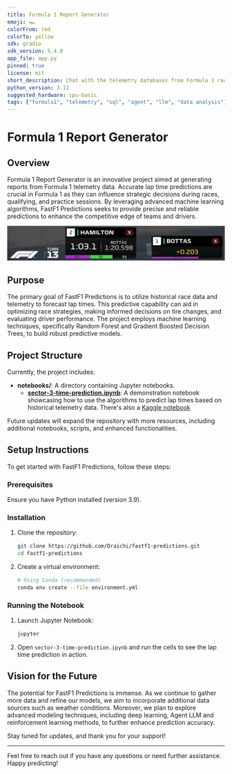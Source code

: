 ```yaml
---
title: Formula 1 Report Generator
emoji: 🏎️
colorFrom: red
colorTo: yellow
sdk: gradio
sdk_version: 5.4.0
app_file: app.py
pinned: true
license: mit
short_description: Chat with the telemetry databases from Formula 1 races
python_version: 3.11
suggested_hardware: cpu-basic
tags: ["formula1", "telemetry", "sql", "agent", "llm", "data analysis"]
---
```


# Formula 1 Report Generator

## Overview

Formula 1 Report Generator is an innovative project aimed at generating reports from Formula 1 telemetry data. Accurate lap time predictions are crucial in Formula 1 as they can influence strategic decisions during races, qualifying, and practice sessions. By leveraging advanced machine learning algorithms, FastF1 Predictions seeks to provide precise and reliable predictions to enhance the competitive edge of teams and drivers.

![image](./assets/sector-time.png)

## Purpose

The primary goal of FastF1 Predictions is to utilize historical race data and telemetry to forecast lap times. This predictive capability can aid in optimizing race strategies, making informed decisions on tire changes, and evaluating driver performance. The project employs machine learning techniques, specifically Random Forest and Gradient Boosted Decision Trees, to build robust predictive models.

## Project Structure

Currently, the project includes:

- **notebooks/**: A directory containing Jupyter notebooks.
  - **[sector-3-time-prediction.ipynb](./regression-models/sector-3-time-prediction.ipynb)**: A demonstration notebook showcasing how to use the algorithms to predict lap times based on historical telemetry data. There's also a [Kaggle notebook](https://www.kaggle.com/code/lucasdraichi/hamilton-lap-time-prediction)

Future updates will expand the repository with more resources, including additional notebooks, scripts, and enhanced functionalities.

## Setup Instructions

To get started with FastF1 Predictions, follow these steps:

### Prerequisites

Ensure you have Python installed (version 3.9).

### Installation

1. Clone the repository:

   ```sh
   git clone https://github.com/Draichi/fastf1-predictions.git
   cd fastf1-predictions
   ```

2. Create a virtual environment:

   ```sh
   # Using Conda (recommended)
   conda env create --file environment.yml
   ```

### Running the Notebook

1. Launch Jupyter Notebook:

   ```sh
   jupyter
   ```

2. Open `sector-3-time-prediction.ipynb` and run the cells to see the lap time prediction in action.

## Vision for the Future

The potential for FastF1 Predictions is immense. As we continue to gather more data and refine our models, we aim to incorporate additional data sources such as weather conditions. Moreover, we plan to explore advanced modeling techniques, including deep learning, Agent LLM and reinforcement learning methods, to further enhance prediction accuracy.

Stay tuned for updates, and thank you for your support!

---

Feel free to reach out if you have any questions or need further assistance. Happy predicting!
